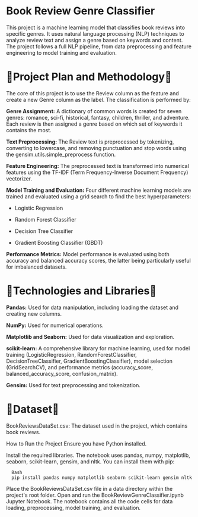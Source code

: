 # **Book Review Genre Classifier**

This project is a machine learning model that classifies book reviews into specific genres. It uses natural language processing (NLP) techniques
to analyze review text and assign a genre based on keywords and content. The project follows a full NLP pipeline, from data preprocessing and feature engineering to model training and evaluation.

# **🚀Project Plan and Methodology🚀**

The core of this project is to use the Review column as the feature and create a new Genre column as the label. The classification is performed by:

**Genre Assignment:** A dictionary of common words is created for seven genres: romance, sci-fi, historical, fantasy, children, thriller, and adventure. Each review is then assigned a genre based on which set of keywords it contains the most.

**Text Preprocessing:** The Review text is preprocessed by tokenizing, converting to lowercase, and removing punctuation and stop words using the gensim.utils.simple_preprocess function.

**Feature Engineering:** The preprocessed text is transformed into numerical features using the TF-IDF (Term Frequency-Inverse Document Frequency) vectorizer.

**Model Training and Evaluation:** Four different machine learning models are trained and evaluated using a grid search to find the best hyperparameters:

  - Logistic Regression

  - Random Forest Classifier

  - Decision Tree Classifier

  - Gradient Boosting Classifier (GBDT)

**Performance Metrics:** Model performance is evaluated using both accuracy and balanced accuracy scores, the latter being particularly useful for imbalanced datasets.

# **🧩Technologies and Libraries🧩**
**Pandas:** Used for data manipulation, including loading the dataset and creating new columns.

**NumPy:** Used for numerical operations.

**Matplotlib and Seaborn:** Used for data visualization and exploration.

**scikit-learn:** A comprehensive library for machine learning, used for model training (LogisticRegression, RandomForestClassifier, DecisionTreeClassifier, GradientBoostingClassifier), model selection (GridSearchCV), and performance metrics (accuracy_score, balanced_accuracy_score, confusion_matrix).

**Gensim:** Used for text preprocessing and tokenization.

# **📓Dataset📓**
BookReviewsDataSet.csv: The dataset used in the project, which contains book reviews.

How to Run the Project
Ensure you have Python installed.

Install the required libraries. The notebook uses pandas, numpy, matplotlib, seaborn, scikit-learn, gensim, and nltk. You can install them with pip:

```
  Bash
  pip install pandas numpy matplotlib seaborn scikit-learn gensim nltk
```
Place the BookReviewsDataSet.csv file in a data directory within the project's root folder.
Open and run the BookReviewGenreClassifier.ipynb Jupyter Notebook. The notebook contains all the code cells for data loading, preprocessing, model training, and evaluation.






